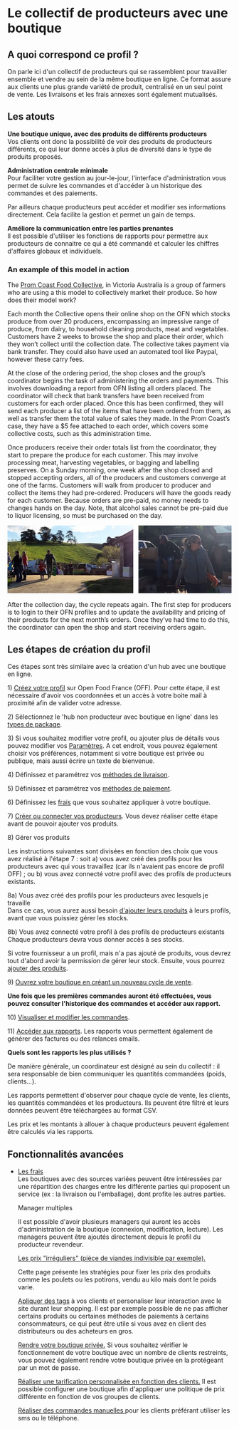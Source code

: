# Le collectif de producteurs avec une boutique

## A quoi correspond ce profil ?

On parle ici d'un collectif de producteurs qui se rassemblent pour travailler ensemble et vendre au sein de la même boutique en ligne. Ce format assure aux clients une plus grande variété de produit, centralisé en un seul point de vente. Les livraisons et les frais annexes sont également mutualisés.

## Les atouts

**Une boutique unique, avec des produits de différents producteurs**    
Vos clients ont donc la possibilité de voir des produits de producteurs différents, ce qui leur donne accès à plus de diversité dans le type de produits proposés.

**Administration centrale minimale**    
Pour faciliter votre gestion au jour-le-jour, l'interface d'administration vous permet de suivre les commandes et d'accéder à un historique des commandes et des paiements.

Par ailleurs chaque producteurs peut accéder et modifier ses informations directement. Cela facilite la gestion et permet un gain de temps.

**Améliore la communication entre les parties prenantes**   
Il est possible d'utiliser les fonctions de rapports pour permettre aux producteurs de connaitre ce qui a été commandé et calculer les chiffres d'affaires globaux et individuels.

### An example of this model in action

The [Prom Coast Food Collective](https://www.promcoastfoodcollective.com.au/), in Victoria Australia is a group of farmers who are using a this model to collectively market their produce. So how does their model work?

Each month the Collective opens their online shop on the OFN which stocks produce from over 20 producers, encompassing an impressive range of produce, from dairy, to household cleaning products, meat and vegetables. Customers have 2 weeks to browse the shop and place their order, which they won’t collect until the collection date. The collective takes payment via bank transfer. They could also have used an automated tool like Paypal, however these carry fees.

At the close of the ordering period, the shop closes and the group’s coordinator begins the task of administering the orders and payments. This involves downloading a report from OFN listing all orders placed. The coordinator will check that bank transfers have been received from customers for each order placed. Once this has been confirmed, they will send each producer a list of the items that have been ordered from them, as well as transfer them the total value of sales they made. In the Prom Coast’s case, they have a $5 fee attached to each order, which covers some collective costs, such as this administration time.

Once producers receive their order totals list from the coordinator, they start to prepare the produce for each customer. This may involve processing meat, harvesting vegetables, or bagging and labelling preserves. On a Sunday morning, one week after the shop closed and stopped accepting orders, all of the producers and customers converge at one of the farms. Customers will walk from producer to producer and collect the items they had pre-ordered. Producers will have the goods ready for each customer. Because orders are pre-paid, no money needs to changes hands on the day. Note, that alcohol sales cannot be pre-paid due to liquor licensing, so must be purchased on the day.

![](../.gitbook/assets/prommm.png)

After the collection day, the cycle repeats again. The first step for producers is to login to their OFN profiles and to update the availability and pricing of their products for the next month’s orders. Once they’ve had time to do this, the coordinator can open the shop and start receiving orders again.

## Les étapes de création du profil

Ces étapes sont très similaire avec la création d'un hub avec une boutique en ligne.

1\) [Créez votre profil](../fonctionnalites-standards/inscription-et-creation-de-profil.md) sur Open Food France \(OFF\). Pour cette étape, il est nécessaire d'avoir vos coordonnées et un accès à votre boite mail à proximité afin de valider votre adresse.

2\) Sélectionnez le 'hub non producteur avec boutique en ligne' dans les [types de package](../fonctionnalites-standards/types-de-package.md).

3\) Si vous souhaitez modifier votre profil, ou ajouter plus de détails vous pouvez modifier vos [Paramètres](../fonctionnalites-standards/parametres.md). A cet endroit, vous pouvez également choisir vos préférences, notamment si votre boutique est privée ou publique, mais aussi écrire un texte de bienvenue.

4\) Définissez et paramétrez vos [méthodes de livraison](../fonctionnalites-standards/types-de-livraisons.md).

5\) Définissez et paramétrez vos [méthodes de paiement](../fonctionnalites-standards/methodes-de-paiements.md).

6\) Définissez les [frais](../fonctionnalites-standards/frais-et-taxes.md) que vous souhaitez appliquer à votre boutique.

7\) [Créer ou connecter vos producteurs](../fonctionnalites-standards/creez-ou-connectez-vos-producteurs.md). Vous devez réaliser cette étape avant de pouvoir ajouter vos produits.

8\) Gérer vos produits

Les instructions suivantes sont divisées en fonction des choix que vous avez réalisé à l'étape 7 : soit a\) vous avez créé des profils pour les producteurs avec qui vous travaillez \(car ils n'avaient pas encore de profil OFF\) ; ou b\) vous avez connecté votre profil avec des profils de producteurs existants.

8a\) Vous avez créé des profils pour les producteurs avec lesquels je travaille  
Dans ce cas, vous aurez aussi besoin [d'ajouter leurs produits](../fonctionnalites-standards/produits.md) à leurs profils, avant que vous puissiez gérer les stocks.

8b\) Vous avez connecté votre profil à des profils de producteurs existants  
Chaque producteurs devra vous donner accès à ses stocks.

Si votre fournisseur a un profil, mais n'a pas ajouté de produits, vous devrez tout d'abord avoir la permission de gérer leur stock. Ensuite, vous pourrez [ajouter des produits](../fonctionnalites-standards/produits.md).

9\) [Ouvrez votre boutique en créant un nouveau cycle de vente](../fonctionnalites-avancees/cycles-de-vente/).

**Une fois que les premières commandes auront été effectuées, vous pouvez consulter l'historique des commandes et accéder aux rapport.**    
  
10\) [Visualiser et modifier les commandes](../fonctionnalites-standards/visualisation-des-commandes.md).

11\) [Accéder aux rapports](https://github.com/OFNUserguideFr/OFNUserGuide-France/tree/1d234e8c405da5bfe626c5ecf5f2eb351ab64b8a/reports.md). Les rapports vous permettent également de générer des factures ou des relances emails.

**Quels sont les rapports les plus utilisés ?**

De manière générale, un coordinateur est désigné au sein du collectif : il sera responsable de bien communiquer les quantités commandées \(poids, clients...\).

Les rapports permettent d'observer pour chaque cycle de vente, les clients, les quantités commandées et les producteurs. Ils peuvent être filtré et leurs données peuvent être téléchargées au format CSV.

Les prix et les montants à allouer à chaque producteurs peuvent également être calculés via les rapports.

## Fonctionnalités avancées

* [Les frais](../fonctionnalites-standards/frais-et-taxes.md)  
  Les boutiques avec des sources variées peuvent être intéressées par une répartition des charges entre les différente parties qui proposent un service \(ex : la livraison ou l'emballage\), dont profite les autres parties.

  Manager multiples

  Il est possible d'avoir plusieurs managers qui auront les accès d'administration de la boutique \(connexion, modification, lecture\). Les managers peuvent être ajoutés directement depuis le profil du producteur revendeur.

  [Les prix "irréguliers" \(pièce de viandes indivisible par exemple\).](../fonctionnalites-avancees/produits/pricing-irregular-items-kg.md)

  Cette page présente les stratégies pour fixer les prix des produits comme les poulets ou les potirons, vendu au kilo mais dont le poids varie.

  [Apliquer des tags](../fonctionnalites-avancees/mise-en-place-dune-boutique/customized-shopping-experience.md) à vos clients et personaliser leur interaction avec le site durant leur shopping. Il est par exemple possible de ne pas afficher certains produits ou certaines méthodes de paiements à certains consommateurs, ce qui peut être utile si vous avez en client des distributeurs ou des acheteurs en gros.

  [Rendre votre boutique privée.](../fonctionnalites-avancees/mise-en-place-dune-boutique/private-shopfront.md) Si vous souhaitez vérifier le fonctionnement de votre boutique avec un nombre de clients restreints, vous pouvez également rendre votre boutique privée en la protégeant par un mot de passe.

  [Réaliser une tarification personnalisée en fonction des clients.](../fonctionnalites-avancees/mise-en-place-dune-boutique/customer-specific-pricing.md) Il est possible configurer une boutique afin d'appliquer une politique de prix différente en fonction de vos groupes de clients.

  [Réaliser des commandes manuelles ](../fonctionnalites-avancees/commandes/manual-orders.md)pour les clients préférant utiliser les sms ou le téléphone.

